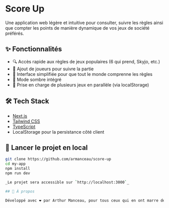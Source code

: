 # Score Up

Une application web légère et intuitive pour consulter,  suivre les règles ainsi que compter les points de manière dynamique de vos jeux de société préférés.

## ✨ Fonctionnalités

- 🔍 Accès rapide aux règles de jeux populaires (6 qui prend, Skyjo, etc.)
- 👥 Ajout de joueurs pour suivre la partie
- 🧠 Interface simplifiée pour que tout le monde comprenne les règles
- 🌙 Mode sombre intégré
- 🧩 Prise en charge de plusieurs jeux en parallèle (via localStorage)

## 🛠️ Tech Stack

- [Next.js](https://nextjs.org/)
- [Tailwind CSS](https://tailwindcss.com/)
- [TypeScript](https://www.typescriptlang.org/)
- LocalStorage pour la persistance côté client

## 🚀 Lancer le projet en local

```bash
git clone https://github.com/armanceau/score-up
cd my-app
npm install
npm run dev

_Le projet sera accessible sur `http://localhost:3000`_

## 📄 À propos

Développé avec ❤️ par Arthur Manceau, pour tous ceux qui en ont marre de se perdre dans les règles ou de compter les points à la main.